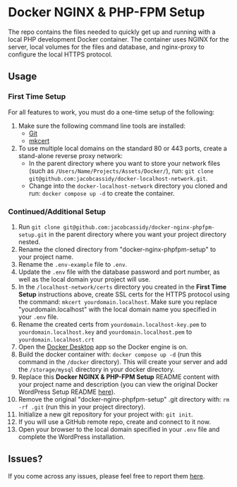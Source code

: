 # Docker NGINX & PHP-FPM Setup

The repo contains the files needed to quickly get up and running with a local PHP development Docker container. The container uses NGINX for the server, local volumes for the files and database, and nginx-proxy to configure the local HTTPS protocol.

## Usage

### First Time Setup

For all features to work, you must do a one-time setup of the following:

1. Make sure the following command line tools are installed:
    - [Git](https://git-scm.com/book/en/v2/Getting-Started-Installing-Git)
    - [mkcert](https://github.com/FiloSottile/mkcert)
2. To use multiple local domains on the standard 80 or 443 ports, create a stand-alone reverse proxy network:
    - In the parent directory where you want to store your network files (such as `/Users/Name/Projects/Assets/Docker/`), run: `git clone git@github.com:jacobcassidy/docker-localhost-network.git`.
    - Change into the `docker-localhost-network` directory you cloned and run: `docker compose up -d` to create the container.

### Continued/Additional Setup

1. Run `git clone git@github.com:jacobcassidy/docker-nginx-phpfpm-setup.git` in the parent directory where you want your project directory nested.
2. Rename the cloned directory from "docker-nginx-phpfpm-setup" to your project name.
3. Rename the `.env-example` file to `.env`.
4. Update the `.env` file with the database password and port number, as well as the local domain your project will use.
5. In the `/localhost-network/certs` directory you created in the __First Time Setup__ instructions above, create SSL certs for the HTTPS protocol using the command: `mkcert yourdomain.localhost`. Make sure you replace "yourdomain.localhost" with the local domain name you specified in your `.env` file.
6. Rename the created certs from `yourdomain.localhost-key.pem` to `yourdomain.localhost.key` and `yourdomain.localhost.pem` to `yourdomain.localhost.crt`
7. Open the [Docker Desktop](https://www.docker.com/products/docker-desktop/) app so the Docker engine is on.
8. Build the docker container with: `docker compose up -d` (run this command in the `/docker` directory). This will create your server and add the `/storage/mysql` directory in your docker directory.
9. Replace this __Docker NGINX & PHP-FPM Setup__ README content with your project name and description (you can view the original Docker WordPress Setup README [here](https://github.com/jacobcassidy/docker-nginx-phpfpm-setup)).
10. Remove the original "docker-nginx-phpfpm-setup" .git directory with: `rm -rf .git` (run this in your project directory).
11. Initialize a new git repository for your project with: `git init`.
12. If you will use a GitHub remote repo, create and connect to it now.
13. Open your browser to the local domain specified in your `.env` file and complete the WordPress installation.

## Issues?

If you come across any issues, please feel free to report them [here](https://github.com/jacobcassidy/docker-nginx-phpfpm-setup/issues).

